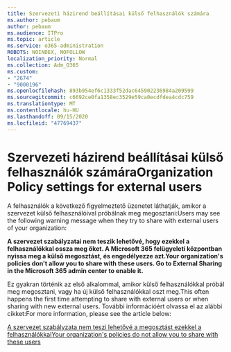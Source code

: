 ```yaml
---
title: Szervezeti házirend beállításai külső felhasználók számára
ms.author: pebaum
author: pebaum
ms.audience: ITPro
ms.topic: article
ms.service: o365-administration
ROBOTS: NOINDEX, NOFOLLOW
localization_priority: Normal
ms.collection: Adm_O365
ms.custom:
- "2674"
- "9000196"
ms.openlocfilehash: 893b954ef6c1333f52dac645902236984a209599
ms.sourcegitcommit: c6692ce0fa1358ec3529e59ca0ecdfdea4cdc759
ms.translationtype: MT
ms.contentlocale: hu-HU
ms.lasthandoff: 09/15/2020
ms.locfileid: "47769437"
---
```

# <a name="organization-policy-settings-for-external-users"></a><span data-ttu-id="55e73-102">Szervezeti házirend beállításai külső felhasználók számára</span><span class="sxs-lookup"><span data-stu-id="55e73-102">Organization Policy settings for external users</span></span>

<span data-ttu-id="55e73-103">A felhasználók a következő figyelmeztető üzenetet láthatják, amikor a szervezet külső felhasználóival próbálnak meg megosztani:</span><span class="sxs-lookup"><span data-stu-id="55e73-103">Users may see the following warning message when they try to share with external users of your organization:</span></span> 

   <span data-ttu-id="55e73-104">**A szervezet szabályzatai nem teszik lehetővé, hogy ezekkel a felhasználókkal ossza meg őket. A Microsoft 365 felügyeleti központban nyissa meg a külső megosztást, és engedélyezze azt.**</span><span class="sxs-lookup"><span data-stu-id="55e73-104">**Your organization's policies don't allow you to share with these users. Go to External Sharing in the Microsoft 365 admin center to enable it.**</span></span> 

<span data-ttu-id="55e73-105">Ez gyakran történik az első alkalommal, amikor külső felhasználókkal próbál meg megosztani, vagy ha új külső felhasználókkal oszt meg.</span><span class="sxs-lookup"><span data-stu-id="55e73-105">This often happens the first time attempting to share with external users or when sharing with new external users.</span></span> <span data-ttu-id="55e73-106">További információért olvassa el az alábbi cikket:</span><span class="sxs-lookup"><span data-stu-id="55e73-106">For more information, please see the article below:</span></span>

[<span data-ttu-id="55e73-107">A szervezet szabályzata nem teszi lehetővé a megosztást ezekkel a felhasználókkal</span><span class="sxs-lookup"><span data-stu-id="55e73-107">Your organization's policies do not allow you to share with these users</span></span>](https://docs.microsoft.com/sharepoint/support/administration/organization-policies-do-not-allow-you-to-share-with-users-error)






